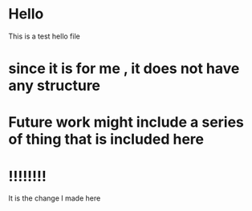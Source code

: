 # Hello

This is a test hello file 

# since it is for me , it does not have any structure 
# Future work might include a series of thing that is included here
# !!!!!!!!


It is the change I made here
